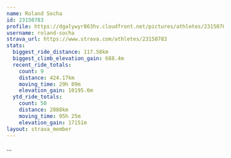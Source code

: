 ```yaml
---
name: Roland Socha
id: 23150783
profile: https://dgalywyr863hv.cloudfront.net/pictures/athletes/23150783/14745672/4/large.jpg
username: roland-socha
strava_url: https://www.strava.com/athletes/23150783
stats:
  biggest_ride_distance: 117.58km
  biggest_climb_elevation_gain: 688.4m
  recent_ride_totals:
    count: 9
    distance: 424.17km
    moving_time: 29h 09m
    elevation_gain: 10195.6m
  ytd_ride_totals:
    count: 50
    distance: 2088km
    moving_time: 95h 25m
    elevation_gain: 17151m
layout: strava_member
--- 
```

...
